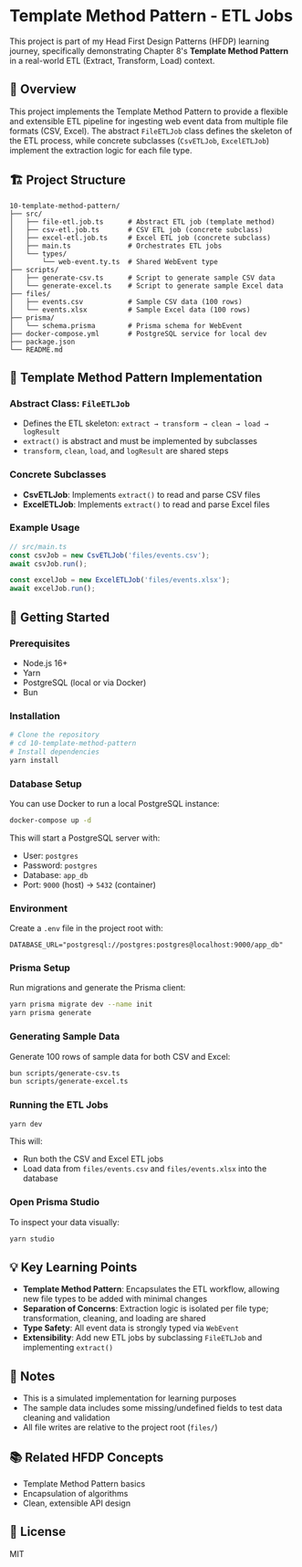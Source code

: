 # Template Method Pattern - ETL Jobs

This project is part of my Head First Design Patterns (HFDP) learning journey, specifically demonstrating Chapter 8's **Template Method Pattern** in a real-world ETL (Extract, Transform, Load) context.

## 🎯 Overview

This project implements the Template Method Pattern to provide a flexible and extensible ETL pipeline for ingesting web event data from multiple file formats (CSV, Excel). The abstract `FileETLJob` class defines the skeleton of the ETL process, while concrete subclasses (`CsvETLJob`, `ExcelETLJob`) implement the extraction logic for each file type.

## 🏗️ Project Structure

```
10-template-method-pattern/
├── src/
│   ├── file-etl.job.ts      # Abstract ETL job (template method)
│   ├── csv-etl.job.ts       # CSV ETL job (concrete subclass)
│   ├── excel-etl.job.ts     # Excel ETL job (concrete subclass)
│   ├── main.ts              # Orchestrates ETL jobs
│   └── types/
│       └── web-event.ty.ts  # Shared WebEvent type
├── scripts/
│   ├── generate-csv.ts      # Script to generate sample CSV data
│   └── generate-excel.ts    # Script to generate sample Excel data
├── files/
│   ├── events.csv           # Sample CSV data (100 rows)
│   └── events.xlsx          # Sample Excel data (100 rows)
├── prisma/
│   └── schema.prisma        # Prisma schema for WebEvent
├── docker-compose.yml       # PostgreSQL service for local dev
├── package.json
└── README.md
```

## 🧩 Template Method Pattern Implementation

### Abstract Class: `FileETLJob`

- Defines the ETL skeleton: `extract → transform → clean → load → logResult`
- `extract()` is abstract and must be implemented by subclasses
- `transform`, `clean`, `load`, and `logResult` are shared steps

### Concrete Subclasses

- **CsvETLJob**: Implements `extract()` to read and parse CSV files
- **ExcelETLJob**: Implements `extract()` to read and parse Excel files

### Example Usage

```typescript
// src/main.ts
const csvJob = new CsvETLJob('files/events.csv');
await csvJob.run();

const excelJob = new ExcelETLJob('files/events.xlsx');
await excelJob.run();
```

## 🚀 Getting Started

### Prerequisites

- Node.js 16+
- Yarn
- PostgreSQL (local or via Docker)
- Bun

### Installation

```bash
# Clone the repository
# cd 10-template-method-pattern
# Install dependencies
yarn install
```

### Database Setup

You can use Docker to run a local PostgreSQL instance:

```bash
docker-compose up -d
```

This will start a PostgreSQL server with:

- User: `postgres`
- Password: `postgres`
- Database: `app_db`
- Port: `9000` (host) → `5432` (container)

### Environment

Create a `.env` file in the project root with:

```
DATABASE_URL="postgresql://postgres:postgres@localhost:9000/app_db"
```

### Prisma Setup

Run migrations and generate the Prisma client:

```bash
yarn prisma migrate dev --name init
yarn prisma generate
```

### Generating Sample Data

Generate 100 rows of sample data for both CSV and Excel:

```bash
bun scripts/generate-csv.ts
bun scripts/generate-excel.ts
```

### Running the ETL Jobs

```bash
yarn dev
```

This will:

- Run both the CSV and Excel ETL jobs
- Load data from `files/events.csv` and `files/events.xlsx` into the database

### Open Prisma Studio

To inspect your data visually:

```bash
yarn studio
```

## 💡 Key Learning Points

- **Template Method Pattern**: Encapsulates the ETL workflow, allowing new file types to be added with minimal changes
- **Separation of Concerns**: Extraction logic is isolated per file type; transformation, cleaning, and loading are shared
- **Type Safety**: All event data is strongly typed via `WebEvent`
- **Extensibility**: Add new ETL jobs by subclassing `FileETLJob` and implementing `extract()`

## 📝 Notes

- This is a simulated implementation for learning purposes
- The sample data includes some missing/undefined fields to test data cleaning and validation
- All file writes are relative to the project root (`files/`)

## 📚 Related HFDP Concepts

- Template Method Pattern basics
- Encapsulation of algorithms
- Clean, extensible API design

## 📄 License

MIT
